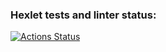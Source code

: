 ### Hexlet tests and linter status:
[![Actions Status](https://github.com/erikaleie/frontend-project-lvl1/workflows/hexlet-check/badge.svg)](https://github.com/erikaleie/frontend-project-lvl1/actions)